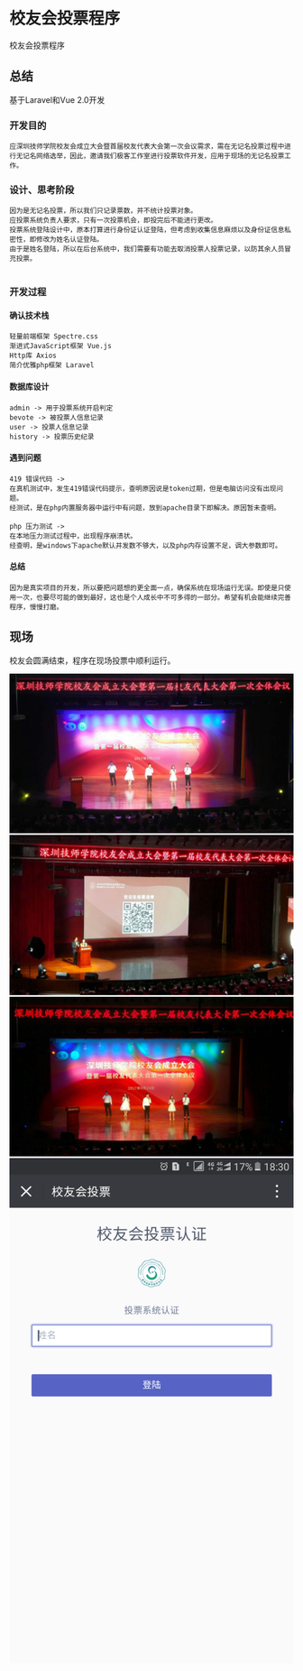 # 校友会投票程序 

校友会投票程序

## 总结

基于Laravel和Vue 2.0开发

### 开发目的
```
应深圳技师学院校友会成立大会暨首届校友代表大会第一次会议需求，需在无记名投票过程中进行无记名网络选举，因此，邀请我们极客工作室进行投票软件开发，应用于现场的无记名投票工作。

```

### 设计、思考阶段
```
因为是无记名投票，所以我们只记录票数，并不统计投票对象。
应投票系统负责人要求，只有一次投票机会，即投完后不能进行更改。
投票系统登陆设计中，原本打算进行身份证认证登陆，但考虑到收集信息麻烦以及身份证信息私密性，即修改为姓名认证登陆。
由于是姓名登陆，所以在后台系统中，我们需要有功能去取消投票人投票记录，以防其余人员冒充投票。


```

### 开发过程
#### 确认技术栈
```
轻量前端框架 Spectre.css
渐进式JavaScript框架 Vue.js
Http库 Axios
简介优雅php框架 Laravel

```
#### 数据库设计
```
admin -> 用于投票系统开启判定
bevote -> 被投票人信息记录
user -> 投票人信息记录
history -> 投票历史纪录

```

#### 遇到问题
```
419 错误代码 -> 
在真机测试中，发生419错误代码提示，查明原因说是token过期，但是电脑访问没有出现问题。
经测试，是在php内置服务器中运行中有问题，放到apache目录下即解决。原因暂未查明。

php 压力测试 -> 
在本地压力测试过程中，出现程序崩溃状。
经查明，是windows下apache默认并发数不够大，以及php内存设置不足，调大参数即可。

```

#### 总结
```
因为是真实项目的开发，所以要把问题想的更全面一点，确保系统在现场运行无误。即使是只使用一次，也要尽可能的做到最好，这也是个人成长中不可多得的一部分。希望有机会能继续完善程序，慢慢打磨。

```

## 现场

校友会圆满结束，程序在现场投票中顺利运行。

![avatar](./public/avatar/worksite1.jpg)
![avatar](./public/avatar/worksite2.jpg)
![avatar](./public/avatar/worksite3.jpg)
![avatar](./public/avatar/worksite4.jpg)
